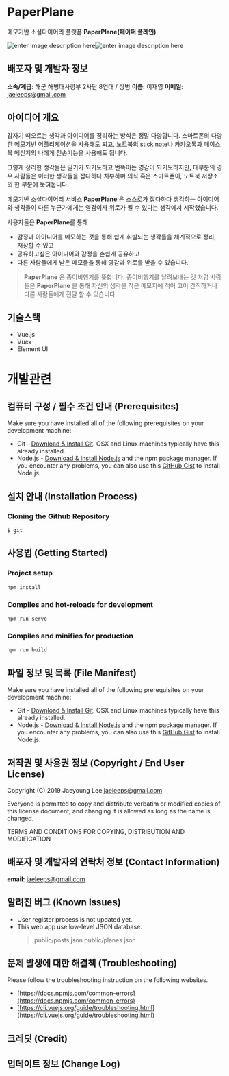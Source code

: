 ﻿# PaperPlane

메모기반 소셜다이어리 플랫폼 **PaperPlane(페이퍼 플레인)** 

![enter image description here](https://lh3.googleusercontent.com/LTTadzH706MlyLeA2LObYyXmusF97zB16_dSUODDwEerJ15BOlFX7Io26IIoJAV8zKPUBCIF6i7z)![enter image description here](https://lh3.googleusercontent.com/ndWRw9axTKGzOXND_W4upBbUBqloQqYR8fwOES78SpKgV4jzfwpF5ygGDzsgdK7hFo1hYK9BDYG0)

## 배포자 및 개발자 정보

**소속/계급:**  해군 해병대사령부 2사단 8연대 / 상병
**이름:** 이재영
**이메일:** jaeleeps@gmail.com

## 아이디어 개요
갑자기 떠오르는 생각과 아이디어를 정리하는 방식은 정말 다양합니다. 스마트폰의 다양한 메모기반 어플리케이션을 사용해도 되고,  노트북의 stick note나 카카오톡과 페이스북 메신저의 나에게 전송기능을 사용해도 됩니다. 

그렇게 정리한 생각들은 일기가 되기도하고 번뜩이는 영감이 되기도하지만, 대부분의 경우 사람들은 이러한 생각들을 잡다하다 치부하며 의식 혹은 스마트폰이, 노트북 저장소의 한 부분에  묵혀둡니다. 

    
메모기반 소셜다이어리 서비스 **PaperPlane** 은 스스로가 잡다하다 생각하는 아이디어와 생각들이 다른 누군가에게는 영감이자 위로가 될 수 있다는 생각에서 시작했습니다.

사용자들은 **PaperPlane**를 통해  

 - 감정과 아이디어를 메모하는 것을 통해 쉽게 휘발되는 생각들을 체계적으로 정리, 저장할 수 있고
 -  공유하고싶은 아이디어와 감정을 손쉽게 공유하고
 - 다른 사람들에게 받은 메모들을 통해 영감과 위로를 받을 수 있습니다.

> **PaperPlane** 은 종이비행기를 뜻합니다. 
> 종이비행기를 날려보내는 것 처럼 사람들은 **PaperPlane** 을 통해  자신의 생각을 작은 메모지에 적어 고이 간직하거나 다른 사람들에게 전달 할 수 있습니다. 


## 기술스택
-   Vue.js
-   Vuex
-   Element UI


# 개발관련
## 컴퓨터 구성 / 필수 조건 안내 (Prerequisites)
Make sure you have installed all of the following prerequisites on your development machine:

-   Git -  [Download & Install Git](https://git-scm.com/downloads). OSX and Linux machines typically have this already installed.
-   Node.js -  [Download & Install Node.js](https://nodejs.org/en/download/)  and the npm package manager. If you encounter any problems, you can also use this  [GitHub Gist](https://gist.github.com/isaacs/579814)  to install Node.js.

## 설치 안내 (Installation Process)
### Cloning the Github Repository

    $ git

## 사용법 (Getting Started)
### Project setup
    npm install
 ### Compiles and hot-reloads for development

    npm run serve

 ### Compiles and minifies for production
    npm run build

## 파일 정보 및 목록 (File Manifest)
Make sure you have installed all of the following prerequisites on your development machine:

-   Git -  [Download & Install Git](https://git-scm.com/downloads). OSX and Linux machines typically have this already installed.
-   Node.js -  [Download & Install Node.js](https://nodejs.org/en/download/)  and the npm package manager. If you encounter any problems, you can also use this  [GitHub Gist](https://gist.github.com/isaacs/579814)  to install Node.js.
## 저작권 및 사용권 정보 (Copyright / End User License)
 Copyright (C) 2019 Jaeyoung Lee <jaeleeps@gmail.com>

 Everyone is permitted to copy and distribute verbatim or modified
 copies of this license document, and changing it is allowed as long
 as the name is changed.
 
   TERMS AND CONDITIONS FOR COPYING, DISTRIBUTION AND MODIFICATION


## 배포자 및 개발자의 연락처 정보 (Contact Information)
**email:** jaeleeps@gmail.com

## 알려진 버그 (Known Issues)
 - User register process is not updated yet.
 - This web app use low-level JSON database.
	> public/posts.json
	> public/planes.json



## 문제 발생에 대한 해결책 (Troubleshooting)
Please follow the troubleshooting instruction on the following websites. 

- [https://docs.npmjs.com/common-errors](https://docs.npmjs.com/common-errors)
- [https://cli.vuejs.org/guide/troubleshooting.html](https://cli.vuejs.org/guide/troubleshooting.html)

## 크레딧 (Credit)


## 업데이트 정보 (Change Log)

